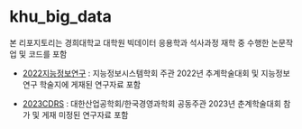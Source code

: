 # khu_big_data

본 리포지토리는 경희대학교 대학원 빅데이터 응용학과 석사과정 재학 중 수행한 논문작업 및 코드를 포함

* [2022지능정보연구](/2022지능정보연구) : 지능정보시스템학회 주관 2022년 추계학술대회 및 지능정보연구 학술지에 게재된 연구자료 포함

* [2023CDRS](/2023CDRS) : 대한산업공학회/한국경영과학회 공동주관 2023년 춘계학술대회 참가 및 게재 미정된 연구자료 포함
